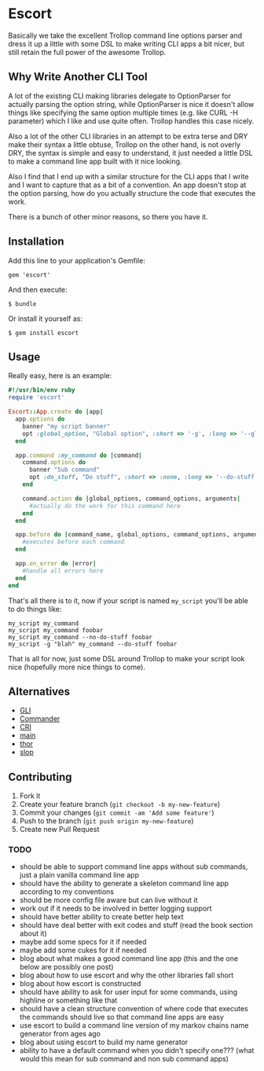 # Escort

Basically we take the excellent Trollop command line options parser and dress it up a little with some DSL to make writing CLI apps a bit nicer, but still retain the full power of the awesome Trollop.

## Why Write Another CLI Tool

A lot of the existing CLI making libraries delegate to OptionParser for actually parsing the option string, while OptionParser is nice it doesn't allow things like specifying the same option multiple times (e.g. like CURL -H parameter) which I like and use quite often. Trollop handles this case nicely.

Also a lot of the other CLI libraries in an attempt to be extra terse and DRY make their syntax a little obtuse, Trollop on the other hand, is not overly DRY, the syntax is simple and easy to understand, it just needed a little DSL to make a command line app built with it nice looking.

Also I find that I end up with a similar structure for the CLI apps that I write and I want to capture that as a bit of a convention. An app doesn't stop at the option parsing, how do you actually structure the code that executes the work.

There is a bunch of other minor reasons, so there you have it.

## Installation

Add this line to your application's Gemfile:

    gem 'escort'

And then execute:

    $ bundle

Or install it yourself as:

    $ gem install escort

## Usage

Really easy, here is an example:

```ruby
#!/usr/bin/env ruby
require 'escort'

Escort::App.create do |app|
  app.options do
    banner "my script banner"
    opt :global_option, "Global option", :short => '-g', :long => '--global', :type => :string, :default => "global"
  end

  app.command :my_command do |command|
    command.options do
      banner "Sub command"
      opt :do_stuff, "Do stuff", :short => :none, :long => '--do-stuff', :type => :boolean, :default => true
    end

    command.action do |global_options, command_options, arguments|
      #actually do the work for this command here
    end
  end

  app.before do |command_name, global_options, command_options, arguments|
    #executes before each command
  end

  app.on_error do |error|
    #handle all errors here
  end
end
```

That's all there is to it, now if your script is named `my_script` you'll be able to do things like:

```
my_script my_command
my_script my_command foobar
my_script my_command --no-do-stuff foobar
my_script -g "blah" my_command --do-stuff foobar
```

That is all for now, just some DSL around Trollop to make your script look nice (hopefully more nice things to come).

## Alternatives

* [GLI](https://github.com/davetron5000/gli)
* [Commander](https:/github.com/visionmedia/commander)
* [CRI](https:/github.com/ddfreyne/cri)
* [main](https:/github.com/ahoward/main)
* [thor](https:/github.com/wycats/thor)
* [slop](https:/github.com/injekt/slop)

## Contributing

1. Fork it
2. Create your feature branch (`git checkout -b my-new-feature`)
3. Commit your changes (`git commit -am 'Add some feature'`)
4. Push to the branch (`git push origin my-new-feature`)
5. Create new Pull Request

### TODO

- should be able to support command line apps without sub commands, just a plain vanilla command line app
- should have the ability to generate a skeleton command line app according to my conventions
- should be more config file aware but can live without it
- work out if it needs to be involved in better logging support
- should have better ability to create better help text
- should have deal better with exit codes and stuff (read the book section about it)
- maybe add some specs for it if needed
- maybe add some cukes for it if needed
- blog about what makes a good command line app (this and the one below are possibly one post)
- blog about how to use escort and why the other libraries fall short
- blog about how escort is constructed
- should have ability to ask for user input for some commands, using highline or something like that
- should have a clean structure convention of where code that executes the commands should live so that command line apps are easy
- use escort to build a command line version of my markov chains name generator from ages ago
- blog about using escort to build my name generator
- ability to have a default command when you didn't specify one??? (what would this mean for sub command and non sub command apps)
